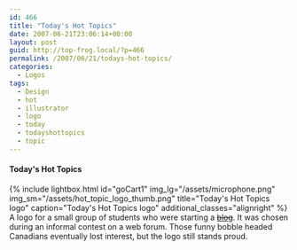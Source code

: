 ```yaml
---
id: 466
title: "Today's Hot Topics"
date: 2007-06-21T23:06:14+00:00
layout: post
guid: http://top-frog.local/?p=466
permalink: /2007/06/21/todays-hot-topics/
categories:
  - Logos
tags:
  - Design
  - hot
  - illustrator
  - logo
  - today
  - todayshottopics
  - topic
---
```

#### Today's Hot Topics

{% include lightbox.html 
  id="goCart1"
  img_lg="/assets/microphone.png"
  img_sm="/assets/hot_topic_logo_thumb.png"
  title="Today's Hot Topics logo"
  caption="Today's Hot Topics logo"
  additional_classes="alignright"
%} A logo for a small group of students who were starting a ~~[blog](http://todayshottopics.com/)~~. It was chosen during an informal contest on a web forum. Those funny bobble headed Canadians eventually lost interest, but the logo still stands proud.
